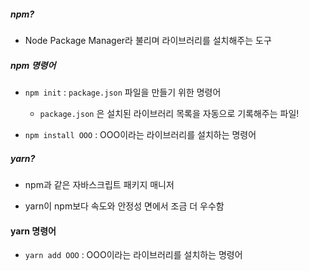 ##### npm?

- Node Package Manager라 불리며 라이브러리를 설치해주는 도구

##### npm 명령어

- `npm init` : `package.json` 파일을 만들기 위한 명령어
  
  - `package.json` 은 설치된 라이브러리 목록을 자동으로 기록해주는 파일!

- `npm install OOO` : OOO이라는 라이브러리를 설치하는 명령어

##### yarn?

- npm과 같은 자바스크립트 패키지 매니저

- yarn이 npm보다 속도와 안정성 면에서 조금 더 우수함

#### yarn 명령어

- `yarn add OOO` : OOO이라는 라이브러리를 설치하는 명령어